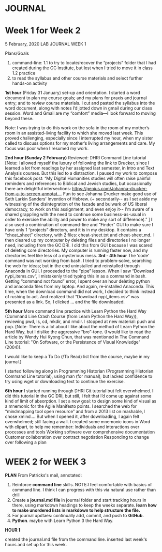 # JOURNAL 

# Week 1 for Week 2

5 February, 2020 LAB JOURNAL WEEK 1

Plans/Goals 
1. command-line: 
1.1	to try to locate/recover the “projects” folder that I had created during the GC Institute, but lost when I tried to move it in class
1.2	 practice
2. to read the syllabus and other course materials and select further hands-on activity


**1st hour** (Friday 31 January) 
set-up and orientation. 
I started a word document to plan my course goals; and my plans for praxis and journal entry; and to review course materials. I cut and pasted the syllabus into the word document, along with notes I’d jotted down in gmail during our class session. Word and Gmail are my “comfort” media—I look forward to moving beyond these. 

Note: I was trying to do this work on the sofa in the room of my mother’s room in an assisted-living facility to which she moved last week. This proved challenging, especially since I interrupted my hour, when my sister called to discuss options for my mother’s living arrangements and care. My focus was poor when I resumed my work.

**2nd hour (Sunday 2 February)**
Reviewed: DHRI Command Line tutorial 
[Note: I allowed myself the luxury of following the link to Drucker, since I learned a lot from readings by her assigned last semester, in Intro and Text Analysis courses. But this led to a distraction. I paused my work to compose this facebook post:
“My Digital Humanities studies will often raise painful reminders and references to Biblical and Jewish studies, but occasionally there are delightful intersections:
https://genius.com/Johanna-drucker-from-a-to-screen-annotat…. Fun to see Johanna Drucker make good use of Seth Larkin Sanders' Invention of Hebrew. (+ secondarily-- as I set aside my witnessing of the disintegration of the facade and bulwark of US liberal democracy, to work on this assignment, and even enjoy it-- I'm aware of a shared grappling with the need to continue some business-as-usual in order to exercise the ability and power to make any sort of difference).” ]
I also used a combination of command-line and “Finder” GUI to make sure I have only 1 “projects” directory, and it is in my desktop. It contains a “cheat_sheet” directory, with 2 files: cheat-sheet.txt and cheat-sheet.md.
I then cleared up my computer by deleting files and directories I no longer need, including from the GC DRI. I did this from GUI because I was scared of deleting core directories. My computer is running faster now, and my directories feel like less of a mysterious mess. 
**3rd - 4th hour**
The ‘code’ command was not working from bash.  I tried to problem-solve, searching the web for ideas; but in the end uninstalled and reinstalled through Anaconda in GUI. 
I proceeded to the “pipe” lesson.
When I saw “Download nypl_items.csv”, I mistakenly tried typing this in as a command in bash.  Getting “command not found” error, I spent over an hour deleting python and anaconda files from my laptop.  And again, re-installed Anaconda.  This time, when the download command did not work, I decided to think instead of rushing to act. And realized that “Download nypl_items.csv” was presented as a link.  So, I clicked … and the file downloaded. 

**5th hour**
More command line practice with Learn Python the Hard Way (Command Line Crash Course (from Learn Python the Hard Way)), reviewing pwd, ls, cd, mkdir, and rmdir.  I stopped at new material: push and pop.
[Note: There is a lot about I like about the method of Learn Python the Hard Way, but I dislike the aggressive “bro”-tone. (I would like to read the article by Wendy Hui Kyong Chun, that was mentioned in The Command Line tutorial: "On Software, or the Persistence of Visual Knowledge" (2004)).

I would like to keep a To Do (/To Read) list from the course, maybe in my journal.]

I started following along in Programming Historian (Programming Historian Command Line tutorial), using man (for manual); but lacked confidence to try using wget or downloading text to continue the exercise.

**6th hour** 
I started running through DHRI Git tutorial but felt overwhelmed. I did this tutorial in the GC DRI, but still, I felt that I’d come up against some kind of limit of absorption. 
I set a new goal: to design some kind of visual as a mnemonic for the Agile Manifesto points. 
I searched the web for “mindmapping tool open resource” and from a 2013 list on mashable, I chose xmind….  But when I opened it, after downloading, I again felt overwhelmed; still facing a wall. I created some mnemonic icons in Word with clipart, to help me remember:
Individuals and interactions over processes and tools
Working software over comprehensive documentation
Customer collaboration over contract negotiation
Responding to change over following a plan

# WEEK 2 for WEEK 3
**PLAN**
From Patricks's mail, annotated: 
1. Reinforce **command line** skills.
NOTE:I feel comfortable with basics of command line. I think I can progress with this via natural use rather than drill
2. Create a **journal.md file** in journal folder and start tracking hours in there, using markdown headings to keep the weeks separate.
**learn how to make unordered lists in markdown to help structure the file.** 
3. For journal updtaes: continually add, commit, and push to **GitHub**.
4. **Python**. maybe with Learn Python 3 the Hard Way. 

**HOUR 1**

created the journal.md file from the command line.  inserted last week's hours and set up for this week.